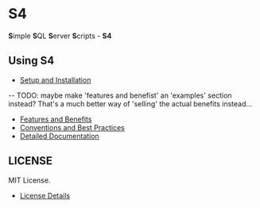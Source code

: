 ﻿# S4
**S**imple **S**QL **S**erver **S**cripts - **S4**

## Using S4
* [Setup and Installation](/Repository/Blob/00aeb933-08e0-466e-a815-db20aa979639?encodedName=feature~2f5.6&encodedPath=Documentation%2FSETUP.md)

-- TODO: maybe make 'features and benefist' an 'examples' section instead? That's a much better way of 'selling' the actual benefits instead... 
* [Features and Benefits](/Repository/Blob/00aeb933-08e0-466e-a815-db20aa979639?encodedName=feature~2f5.6&encodedPath=Documentation%2FFEATURES.md)
* [Conventions and Best Practices](/Repository/Blob/00aeb933-08e0-466e-a815-db20aa979639?encodedName=feature~2f5.6&encodedPath=Documentation%2FCONVENTIONS.md)
* [Detailed Documentation](/Repository/Blob/00aeb933-08e0-466e-a815-db20aa979639?encodedName=feature~2f5.6&encodedPath=Documentation%2FDOCS.md)

## LICENSE
MIT License. 
* [License Details](/Repository/Blob/00aeb933-08e0-466e-a815-db20aa979639?encodedName=master&encodedPath=LICENSE)